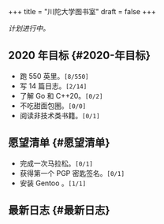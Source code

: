 +++
title = "川陀大学图书室"
draft = false
+++

_计划进行中。_


## 2020 年目标 {#2020-年目标}

-   跑 550 英里。<code>[8/550]</code>
-   写 14 篇日志。<code>[2/14]</code>
-   了解 Go 和 C++20。<code>[0/2]</code>
-   不吃甜面包圈。<code>[0/0]</code>
-   阅读非技术类书籍。<code>[0/1]</code>


## 愿望清单 {#愿望清单}

-   完成一次马拉松。<code>[0/1]</code>
-   获得第一个 PGP 密匙签名。<code>[0/1]</code>
-   安装 Gentoo 。<code>[1/1]</code>


## 最新日志 {#最新日志}

